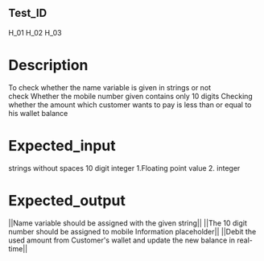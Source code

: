 ## Test_ID
H_01 
H_02 
H_03 
# Description	
To check whether the name variable is given in strings or not	
check Whether the mobile number given contains only 10 digits
Checking whether the amount which customer wants to pay is less than or equal to his wallet balance

# Expected_input
strings without spaces
10 digit integer
1.Floating point value 2. integer

# Expected_output
  ||Name variable should be assigned with the given string||
  ||The 10 digit number should be assigned to mobile Information placeholder||
  ||Debit the used amount from Customer's wallet and update the new balance in real-time||

